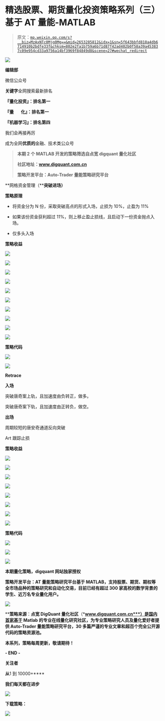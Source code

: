 # 精选股票、期货量化投资策略系列（三）基于 AT 量能-MATLAB

> 原文：[`mp.weixin.qq.com/s?__biz=MzAxNTc0Mjg0Mg==&mid=2653285812&idx=1&sn=5f643bbfd818a4db6714910b2bdfe33f&chksm=802e2fa1b759a6b71d87f42ad402b0f58a39a453837c09e954cd33a9756a14bf3969f84849d8&scene=27#wechat_redirect`](http://mp.weixin.qq.com/s?__biz=MzAxNTc0Mjg0Mg==&mid=2653285812&idx=1&sn=5f643bbfd818a4db6714910b2bdfe33f&chksm=802e2fa1b759a6b71d87f42ad402b0f58a39a453837c09e954cd33a9756a14bf3969f84849d8&scene=27#wechat_redirect)

![](img/ffe81ffe717e2aaaac8eb28994fd86a0.png)

**编辑部**

微信公众号

**关键字**全网搜索最新排名

**『量化投资』：排名第一**

**『量       化』：排名第一**

**『机器学习』：排名第四**

我们会再接再厉

成为全网**优质的**金融、技术类公众号

> **本期 2 个 MATLAB 开发的策略筛选自点宽 digquant 量化社区**
> 
> **社区地址：www.digquant.com.cn**
> 
> **策略开发平台：Auto-Trader 量能策略研究平台**

**网格资金管理（****突破进场）**

**策略原理**

*   将资金分为 N 份，采取突破高点的形式入场，止损为 10%，止盈为 11%

*   如果该份资金获利超过 11%，则上移止盈止损线，且启动下一份资金抛点入场。

*   仅多头入场

**策略收益**

![](img/42ce5198ef4118cdbd035c7f24b09f1f.png)

![](img/a47c56b437906af8f1382b7fdf7ceb28.png)

![](img/500f2ce245376d23236ccb32c1745b4f.png)

![](img/58137a1c406148f487a5e9c74566e916.png)

![](img/65607ad73ca9ed2f6e675985a22a747c.png)

![](img/cb7ec2d4b8b53b3240aa553dd100c7f5.png)

![](img/f6c46700ad6ab2ac63069991cfe5cbbd.png)

![](img/e07b3724b4651deffb8e91104ec845d0.png)

![](img/5b7db0899463c6ec23124ff4b18fe4fa.png)

![](img/257a2b55a36515a3381d995a2ccb0720.png)

**策略代码**

![](img/a943aecd7426a27f2c8b3ee434537abe.png)

![](img/ffe51edbccee345e6bfc9a9e81f8fc94.png)

**Retrace**

**入场**

突破唐奇案上轨，且加速度由负转正，做多。

突破唐奇案下轨，且加速度由正转负，做空。

**出场**

周期较短的唐安奇通道反向突破

Art 跟踪止损

**策略收益**

**![](img/42ce5198ef4118cdbd035c7f24b09f1f.png)**

**![](img/2a1d4f1708a06acc4a297a20d98ea210.png)**

**![](img/67a9909a5c48444d4f601f2dd9a47411.png)**

**![](img/b9e1637451c5a69b634a500dbcacbf6b.png)**

**![](img/a79afc31189a75f09da61b88716a8e40.png)**

**![](img/4850f613f6b962c32dc9d99654c48f9e.png)**

**![](img/5141597d3f63fa16382c7b9c01997c3c.png)**

**![](img/d3d098f9f462c347fc56b35542fdf99d.png)**

****策略代码****

**![](img/9b0f00be4204c307d611d08776f5dd11.png)**

**![](img/a67d4555bb27b606bd1f17da1f9ed118.png)**

**![](img/572e8ed547a8c0c9d7e550858bc46274.png)**

**本期量化策略，digquant 网站独家授权**

****策略开发平台**：**AT 量能策略研究平台**基于 MATLAB，支持股票、期货、期权等全市场品种的策略研究和自动化交易，目前已经有超过 300 家高校的数学背景的学生、近万名专业量化用户。**

**![](img/f4ca90afeaff4f18106f306334cae403.png)**

****策略来源**：**点宽 DigQuant 量化社区**（***www.digquant.com.cn***）是国内首家基于 Matlab 的专业在线量化研究社区，为专业策略研究人员及量化爱好者提供 Auto-Trader 量能策略研究平台，30 多篇严谨的专业文章和超百个完全公开源代码的策略资源池。**

**本系列，策略每周更新，敬请期待！**

**- END -**

****关注者****

****从****1 到 10000+****

****我们每天都在进步****

**![](img/75adf94249ccd19cd678f27528ec406b.png)**

****下载策略：****

**![](img/4d39255d4e4e0808d692e1ad0f827cea.png)**